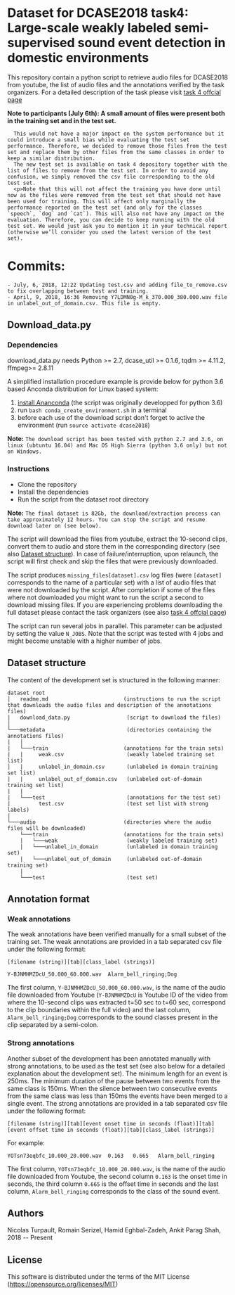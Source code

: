 # Dataset for DCASE2018 task4: Large-scale weakly labeled semi-supervised sound event detection in domestic environments

This repository contain a python script to retrieve audio files for DCASE2018 from youtube, the list of audio files and the annotations verified by the task organizers. For a detailed description of the task please visit [task 4 offcial page](http://dcase.community//challenge2018/task-large-scale-weakly-labeled-semi-supervised-sound-event-detection)

**Note to participants (July 6th): A small amount of files were present both in the training set and in the test set.**

      This would not have a major impact on the system performance but it could introduce a small bias while evaluating the test set performance. Therefore, we decided to remove those files from the test set and replace them by other files from the same classes in order to keep a similar distribution.
      The new test set is available on task 4 depository together with the list of files to remove from the test set. In order to avoid any confusion, we simply removed the csv file corresponding to the old test set.
      <p>Note that this will not affect the training you have done until now as the files were removed from the test set that should not have been used for training. This will affect only marginally the performance reported on the test set (and only for the classes `speech`, `dog` and `cat`). This will also not have any impact on the evaluation. Therefore, you can decide to keep running with the old test set. We would just ask you to mention it in your technical report (otherwise we’ll consider you used the latest version of the test set).


# Commits:

    - July, 6, 2018, 12:22 Updating test.csv and adding file_to_remove.csv to fix overlapping between test and training.
    - April, 9, 2018, 16:36 Removing Y7LDMN0g-M_k_370.000_380.000.wav file in unlabel_out_of_domain.csv. This file is empty.

## Download_data.py

### Dependencies

download_data.py needs Python >= 2.7, dcase_util >= 0.1.6, tqdm >= 4.11.2, ffmpeg>= 2.8.11

A simplified installation procedure example is provide below for python 3.6 based Anconda distribution for Linux based system:
1. [install Ananconda](https://www.anaconda.com/download/#linux) (the script was originally developped for python 3.6)
2. run `bash conda_create_environment.sh` in a terminal
3. before each use of the download script don't forget to active the environment (run `source activate dcase2018`)


**Note:** `The download script has been tested with python 2.7 and 3.6, on linux (ubtuntu 16.04) and Mac OS High Sierra (python 3.6 only) but not on Windows.`



### Instructions

* Clone the repository
* Install the dependencies
* Run the script from the dataset root directory

**Note:** `The final dataset is 82Gb, the download/extraction process can take approximately 12 hours. You can stop the script and resume download later on (see below).`

The script will download the files from youtube, extract the 10-second clips, convert them to audio and store them in the corresponding directory (see also [Dataset structure](#dset_struct)). In case of failure/interruption, upon relaunch, the script will first check and skip the files that were previously downloaded.

The script produces  `missing_files[dataset].csv` log files (were `[dataset]` corresponds to the name of a particular set) with a list of audio files that were not downloaded by the script. After completion if some of the files where not downloaded you might want to run the script a second to download missing files. If you are experiencing problems downloading the full dataset please contact the task organizers (see also [task 4 offcial page](http://dcase.community//challenge2018/task-large-scale-weakly-labeled-semi-supervised-sound-event-detection))

The script can run several jobs in parallel. This parameter can be adjusted by setting the value `N_JOBS`. Note that the script was tested with 4 jobs and might become unstable with a higher number of jobs.


## <a name="dset_struct"></a> Dataset structure
The content of the development set is structured in the following manner:

```
dataset root
│   readme.md				         (instructions to run the script that downloads the audio files and description of the annotations files)
|   download_data.py                  (script to download the files)
│
└───metadata			              (directories containing the annotations files)
|   │
|   └───train			             (annotations for the train sets)
|   |     weak.csv                    (weakly labeled training set list)
│   |     unlabel_in_domain.csv       (unlabeled in domain training set list)
|   |     unlabel_out_of_domain.csv   (unlabeled out-of-domain training set list)
|   |
|   └───test			              (annotations for the test set)
|         test.csv                    (test set list with strong labels)
|    
└───audio					         (directories where the audio files will be downloaded)
    └───train			             (annotations for the train sets)
    |   └───weak                      (weakly labeled training set)
    |   └───unlabel_in_domain         (unlabeled in domain training set)
    |   └───unlabel_out_of_domain     (unlabeled out-of-domain training set)
    |
    └───test			              (test set)       
```

## Annotation format

### Weak annotations
The weak annotations have been verified manually for a small subset of the training set. The weak annotations are provided in a tab separated csv file under the following format:

```
[filename (string)][tab][class_label (strings)]
```

```
Y-BJNMHMZDcU_50.000_60.000.wav	Alarm_bell_ringing;Dog
```

The first column, `Y-BJNMHMZDcU_50.000_60.000.wav`, is the name of the audio file downloaded from Youtube (`Y-BJNMHMZDcU` is Youtube ID of the video from where the 10-second clips was extracted t=50 sec to t=60 sec, correspond to the clip boundaries within the full video) and the last column, `Alarm_bell_ringing;Dog` corresponds to the sound classes present in the clip separated by a semi-colon.

### Strong annotations
Another subset of the development has been annotated manually with strong annotations, to be used as the test set (see also below for a detailed explanation about the development set). The minimum length for an event is 250ms. The minimum duration of the pause between two events from the same class is 150ms. When the silence between two consecutive events from the same class was less than 150ms the events have been merged to a single event. The strong annotations are provided in a tab separated csv file under the following format:

```
[filename (string)][tab][event onset time in seconds (float)][tab][event offset time in seconds (float)][tab][class_label (strings)]
```
For example:

```
YOTsn73eqbfc_10.000_20.000.wav	0.163	0.665	Alarm_bell_ringing
```

The first column, `YOTsn73eqbfc_10.000_20.000.wav`, is the name of the audio file downloaded from Youtube, the second column `0.163` is the onset time in seconds, the third column `0.665` is the offset time in seconds and the last column, `Alarm_bell_ringing` corresponds to the class of the sound event.



## Authors

Nicolas Turpault, Romain Serizel, Hamid Eghbal-Zadeh, Ankit Parag Shah, 2018 -- Present

## License

This software is distributed under the terms of the MIT License  (https://opensource.org/licenses/MIT)
